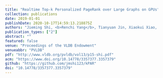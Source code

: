 ```yaml
---
title: "Realtime Top-k Personalized PageRank over Large Graphs on GPUs"
collection: publications
date: 2019-01-01
publishDate: 2020-10-17T14:59:13.218875Z
authors: "Jieming Shi, <b>Renchi Yang</b>, Tianyuan Jin, Xiaokui Xiao, Yin Yang"
publication_types: ["2"]
abstract: ""
featured: false
venue: "Proceedings of the VLDB Endowment"
venueabbr: "PVLDB"
pdf: "http://www.vldb.org/pvldb/vol13/p15-shi.pdf"
acm: "https://www.doi.org/10.14778/3357377.3357379"
github: "https://github.com/jmshi123/kPAR"
doi: "10.14778/3357377.3357379"
---
```

